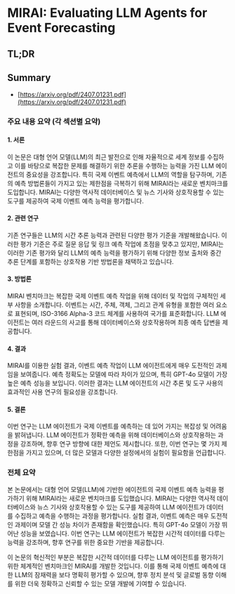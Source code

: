 # MIRAI: Evaluating LLM Agents for Event Forecasting
## TL;DR
## Summary
- [https://arxiv.org/pdf/2407.01231.pdf](https://arxiv.org/pdf/2407.01231.pdf)

### 주요 내용 요약 (각 섹션별 요약)

#### 1. 서론
이 논문은 대형 언어 모델(LLM)의 최근 발전으로 인해 자율적으로 세계 정보를 수집하고 이를 바탕으로 복잡한 문제를 해결하기 위한 추론을 수행하는 능력을 가진 LLM 에이전트의 중요성을 강조합니다. 특히 국제 이벤트 예측에서 LLM의 역할을 탐구하며, 기존의 예측 방법론들이 가지고 있는 제한점을 극복하기 위해 MIRAI라는 새로운 벤치마크를 도입합니다. MIRAI는 다양한 역사적 데이터베이스 및 뉴스 기사와 상호작용할 수 있는 도구를 제공하여 국제 이벤트 예측 능력을 평가합니다.

#### 2. 관련 연구
기존 연구들은 LLM의 시간 추론 능력과 관련된 다양한 평가 기준을 개발해왔습니다. 이러한 평가 기준은 주로 질문 응답 및 링크 예측 작업에 초점을 맞추고 있지만, MIRAI는 이러한 기존 평가와 달리 LLM의 예측 능력을 평가하기 위해 다양한 정보 출처와 중간 추론 단계를 포함하는 상호작용 기반 방법론을 채택하고 있습니다.

#### 3. 방법론
MIRAI 벤치마크는 복잡한 국제 이벤트 예측 작업을 위해 데이터 및 작업의 구체적인 세부 사항을 소개합니다. 이벤트는 시간, 주체, 객체, 그리고 관계 유형을 포함한 여러 요소로 표현되며, ISO-3166 Alpha-3 코드 체계를 사용하여 국가를 표준화합니다. LLM 에이전트는 여러 라운드의 사고를 통해 데이터베이스와 상호작용하며 최종 예측 답변을 제공합니다.

#### 4. 결과
MIRAI를 이용한 실험 결과, 이벤트 예측 작업이 LLM 에이전트에게 매우 도전적인 과제임을 보여줍니다. 예측 정확도는 모델에 따라 차이가 있으며, 특히 GPT-4o 모델이 가장 높은 예측 성능을 보입니다. 이러한 결과는 LLM 에이전트의 시간 추론 및 도구 사용의 효과적인 사용 연구의 필요성을 강조합니다.

#### 5. 결론
이번 연구는 LLM 에이전트가 국제 이벤트를 예측하는 데 있어 가지는 복잡성 및 어려움을 밝혀냅니다. LLM 에이전트가 정확한 예측을 위해 데이터베이스와 상호작용하는 과정을 강조하며, 향후 연구 방향에 대한 제언도 제시합니다. 또한, 이번 연구는 몇 가지 제한점을 가지고 있으며, 더 많은 모델과 다양한 설정에서의 실험이 필요함을 언급합니다.

### 전체 요약
본 논문에서는 대형 언어 모델(LLM)에 기반한 에이전트의 국제 이벤트 예측 능력을 평가하기 위해 MIRAI라는 새로운 벤치마크를 도입했습니다. MIRAI는 다양한 역사적 데이터베이스와 뉴스 기사와 상호작용할 수 있는 도구를 제공하여 LLM 에이전트가 데이터를 수집하고 예측을 수행하는 과정을 평가합니다. 실험 결과, 이벤트 예측은 매우 도전적인 과제이며 모델 간 성능 차이가 존재함을 확인했습니다. 특히 GPT-4o 모델이 가장 뛰어난 성능을 보였습니다. 이번 연구는 LLM 에이전트가 복잡한 시간적 데이터를 다루는 능력을 강조하며, 향후 연구를 위한 중요한 기반을 제공합니다.

이 논문의 혁신적인 부분은 복잡한 시간적 데이터를 다루는 LLM 에이전트를 평가하기 위한 체계적인 벤치마크인 MIRAI를 개발한 것입니다. 이를 통해 국제 이벤트 예측에 대한 LLM의 잠재력을 보다 명확히 평가할 수 있으며, 향후 정치 분석 및 글로벌 동향 이해를 위한 더욱 정확하고 신뢰할 수 있는 모델 개발에 기여할 수 있습니다.